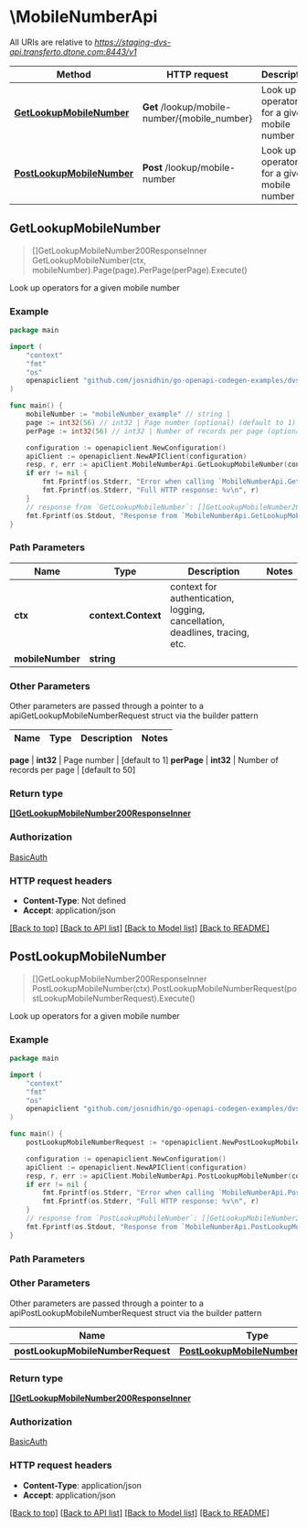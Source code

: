 # \MobileNumberApi

All URIs are relative to *https://staging-dvs-api.transferto.dtone.com:8443/v1*

Method | HTTP request | Description
------------- | ------------- | -------------
[**GetLookupMobileNumber**](MobileNumberApi.md#GetLookupMobileNumber) | **Get** /lookup/mobile-number/{mobile_number} | Look up operators for a given mobile number
[**PostLookupMobileNumber**](MobileNumberApi.md#PostLookupMobileNumber) | **Post** /lookup/mobile-number | Look up operators for a given mobile number



## GetLookupMobileNumber

> []GetLookupMobileNumber200ResponseInner GetLookupMobileNumber(ctx, mobileNumber).Page(page).PerPage(perPage).Execute()

Look up operators for a given mobile number

### Example

```go
package main

import (
    "context"
    "fmt"
    "os"
    openapiclient "github.com/josnidhin/go-openapi-codegen-examples/dvsclient/dvsapi"
)

func main() {
    mobileNumber := "mobileNumber_example" // string | 
    page := int32(56) // int32 | Page number (optional) (default to 1)
    perPage := int32(56) // int32 | Number of records per page (optional) (default to 50)

    configuration := openapiclient.NewConfiguration()
    apiClient := openapiclient.NewAPIClient(configuration)
    resp, r, err := apiClient.MobileNumberApi.GetLookupMobileNumber(context.Background(), mobileNumber).Page(page).PerPage(perPage).Execute()
    if err != nil {
        fmt.Fprintf(os.Stderr, "Error when calling `MobileNumberApi.GetLookupMobileNumber``: %v\n", err)
        fmt.Fprintf(os.Stderr, "Full HTTP response: %v\n", r)
    }
    // response from `GetLookupMobileNumber`: []GetLookupMobileNumber200ResponseInner
    fmt.Fprintf(os.Stdout, "Response from `MobileNumberApi.GetLookupMobileNumber`: %v\n", resp)
}
```

### Path Parameters


Name | Type | Description  | Notes
------------- | ------------- | ------------- | -------------
**ctx** | **context.Context** | context for authentication, logging, cancellation, deadlines, tracing, etc.
**mobileNumber** | **string** |  | 

### Other Parameters

Other parameters are passed through a pointer to a apiGetLookupMobileNumberRequest struct via the builder pattern


Name | Type | Description  | Notes
------------- | ------------- | ------------- | -------------

 **page** | **int32** | Page number | [default to 1]
 **perPage** | **int32** | Number of records per page | [default to 50]

### Return type

[**[]GetLookupMobileNumber200ResponseInner**](GetLookupMobileNumber200ResponseInner.md)

### Authorization

[BasicAuth](../README.md#BasicAuth)

### HTTP request headers

- **Content-Type**: Not defined
- **Accept**: application/json

[[Back to top]](#) [[Back to API list]](../README.md#documentation-for-api-endpoints)
[[Back to Model list]](../README.md#documentation-for-models)
[[Back to README]](../README.md)


## PostLookupMobileNumber

> []GetLookupMobileNumber200ResponseInner PostLookupMobileNumber(ctx).PostLookupMobileNumberRequest(postLookupMobileNumberRequest).Execute()

Look up operators for a given mobile number

### Example

```go
package main

import (
    "context"
    "fmt"
    "os"
    openapiclient "github.com/josnidhin/go-openapi-codegen-examples/dvsclient/dvsapi"
)

func main() {
    postLookupMobileNumberRequest := *openapiclient.NewPostLookupMobileNumberRequest("MobileNumber_example") // PostLookupMobileNumberRequest | 

    configuration := openapiclient.NewConfiguration()
    apiClient := openapiclient.NewAPIClient(configuration)
    resp, r, err := apiClient.MobileNumberApi.PostLookupMobileNumber(context.Background()).PostLookupMobileNumberRequest(postLookupMobileNumberRequest).Execute()
    if err != nil {
        fmt.Fprintf(os.Stderr, "Error when calling `MobileNumberApi.PostLookupMobileNumber``: %v\n", err)
        fmt.Fprintf(os.Stderr, "Full HTTP response: %v\n", r)
    }
    // response from `PostLookupMobileNumber`: []GetLookupMobileNumber200ResponseInner
    fmt.Fprintf(os.Stdout, "Response from `MobileNumberApi.PostLookupMobileNumber`: %v\n", resp)
}
```

### Path Parameters



### Other Parameters

Other parameters are passed through a pointer to a apiPostLookupMobileNumberRequest struct via the builder pattern


Name | Type | Description  | Notes
------------- | ------------- | ------------- | -------------
 **postLookupMobileNumberRequest** | [**PostLookupMobileNumberRequest**](PostLookupMobileNumberRequest.md) |  | 

### Return type

[**[]GetLookupMobileNumber200ResponseInner**](GetLookupMobileNumber200ResponseInner.md)

### Authorization

[BasicAuth](../README.md#BasicAuth)

### HTTP request headers

- **Content-Type**: application/json
- **Accept**: application/json

[[Back to top]](#) [[Back to API list]](../README.md#documentation-for-api-endpoints)
[[Back to Model list]](../README.md#documentation-for-models)
[[Back to README]](../README.md)

